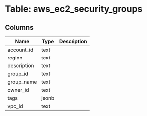 
# Table: aws_ec2_security_groups

## Columns
| Name        | Type           | Description  |
| ------------- | ------------- | -----  |
|account_id|text||
|region|text||
|description|text||
|group_id|text||
|group_name|text||
|owner_id|text||
|tags|jsonb||
|vpc_id|text||
